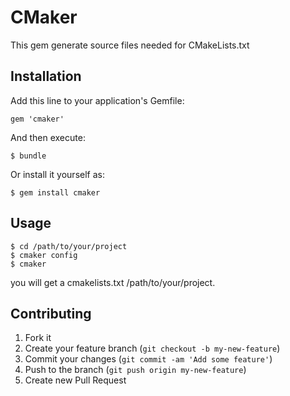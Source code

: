 # CMaker

This gem generate  source files needed for CMakeLists.txt

## Installation

Add this line to your application's Gemfile:

    gem 'cmaker'

And then execute:

    $ bundle

Or install it yourself as:

    $ gem install cmaker

## Usage
  
    $ cd /path/to/your/project
    $ cmaker config
    $ cmaker
  
you will get a cmakelists.txt /path/to/your/project.

## Contributing

1. Fork it
2. Create your feature branch (`git checkout -b my-new-feature`)
3. Commit your changes (`git commit -am 'Add some feature'`)
4. Push to the branch (`git push origin my-new-feature`)
5. Create new Pull Request
